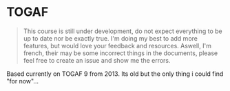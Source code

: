 # TOGAF

> This course is still under development, do not expect everything to be up to date nor be exactly true. I'm doing my best to add more features, but would love your feedback and resources. Aswell, I'm french, their may be some incorrect things in the documents, please feel free to create an issue and show me the errors.

Based currently on TOGAF 9 from 2013. Its old but the only thing i could find "for now"...
